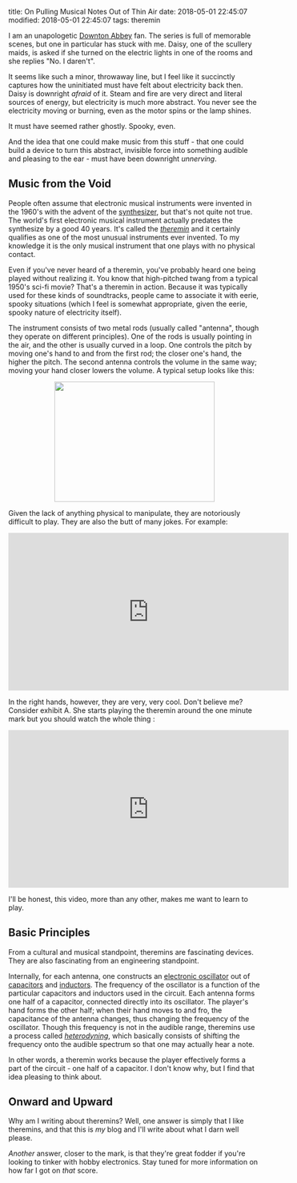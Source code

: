 title: On Pulling Musical Notes Out of Thin Air
date: 2018-05-01 22:45:07
modified: 2018-05-01 22:45:07
tags: theremin

I am an unapologetic [Downton Abbey][3] fan.  The series is full of
memorable scenes, but one in particular has stuck with me.  Daisy, one of
the scullery maids, is asked if she turned on the electric lights in one of
the rooms and she replies "No. I daren't".

It seems like such a minor, throwaway line, but I feel like it succinctly
captures how the uninitiated must have felt about electricity back then.
Daisy is downright _afraid_ of it.  Steam and fire are very direct and
literal sources of energy, but electricity is much more abstract.  You never
see the electricity moving or burning, even as the motor spins or the lamp
shines.

It must have seemed rather ghostly.  Spooky, even.

And the idea that one could make music from this stuff - that one could
build a device to turn this abstract, invisible force into something audible
and pleasing to the ear - must have been downright _unnerving_.

## Music from the Void

People often assume that electronic musical instruments were invented in the
1960's with the advent of the [synthesizer][2], but that's not quite not
true.  The world's first electronic musical instrument actually predates the
synthesize by a good 40 years.  It's called the _[theremin][1]_ and it
certainly qualifies as one of the most unusual instruments ever invented.
To my knowledge it is the only musical instrument that one plays with no
physical contact.

Even if you've never heard of a theremin, you've probably heard one being
played without realizing it.  You know that high-pitched twang from a
typical 1950's sci-fi movie?  That's a theremin in action.  Because it was
typically used for these kinds of soundtracks, people came to associate it
with eerie, spooky situations (which I feel is somewhat appropriate, given
the eerie, spooky nature of electricity itself).

The instrument consists of two metal rods (usually called "antenna", though
they operate on different principles).  One of the rods is usually pointing
in the air, and the other is usually curved in a loop.  One controls the
pitch by moving one's hand to and from the first rod; the closer one's hand,
the higher the pitch.  The second antenna controls the volume in the same
way; moving your hand closer lowers the volume.  A typical setup looks like
this:

<div style="clear: both; text-align: center;">
<img border="0"  width="320" height="240"
    src="{attach}etherwave_theremin.jpg"/>
</div>

Given the lack of anything physical to manipulate, they are notoriously
difficult to play.  They are also the butt of many jokes.  For example:

<div style="clear: both; text-align: center;">
    <iframe width="560" height="315"
    src="https://www.youtube.com/embed/_YYABE0R3uA" frameborder="0"
    allow="autoplay; encrypted-media" allowfullscreen></iframe>
</div>

In the right hands, however, they are very, very cool.  Don't believe me?
Consider exhibit A. She starts playing the theremin around the one minute
mark but you should watch the whole thing :

<div style="clear: both; text-align: center;">
    <iframe width="560" height="315"
    src="https://www.youtube.com/embed/ajM4vYCZMZk" frameborder="0"
    allow="autoplay; encrypted-media" allowfullscreen></iframe>
</div>

I'll be honest, this video, more than any other, makes me want to learn to
play.

## Basic Principles

From a cultural and musical standpoint, theremins are fascinating devices.
They are also fascinating from an engineering standpoint.

Internally, for each antenna, one constructs an [electronic oscillator][5]
out of [capacitors][6] and [inductors][7].  The frequency of the oscillator
is a function of the particular capacitors and inductors used in the
circuit.  Each antenna forms one half of a capacitor, connected directly
into its oscillator.  The player's hand forms the other half; when their
hand moves to and fro, the capacitance of the antenna changes, thus changing
the frequency of the oscillator.  Though this frequency is not in the
audible range, theremins use a process called [_heterodyning_][4], which
basically consists of shifting the frequency onto the audible spectrum so
that one may actually hear a note.

In other words, a theremin works because the player effectively forms a part
of the circuit - one half of a capacitor. I don't know why, but I find that
idea pleasing to think about.

## Onward and Upward

Why am I writing about theremins?  Well, one answer is simply that I like
theremins, and that this is _my_ blog and I'll write about what I darn well
please.

_Another_ answer, closer to the mark, is that they're great fodder if you're
looking to tinker with hobby electronics.  Stay tuned for more information
on how far I got on _that_ score.


[1]: https://en.wikipedia.org/wiki/Theremin
[2]: https://en.wikipedia.org/wiki/Synthesizer
[3]: https://en.wikipedia.org/wiki/Downton_Abbey
[4]: https://en.wikipedia.org/wiki/Heterodyne
[5]: https://en.wikipedia.org/wiki/Electronic_oscillator
[6]: https://en.wikipedia.org/wiki/Capacitor
[7]: https://en.wikipedia.org/wiki/Inductor
